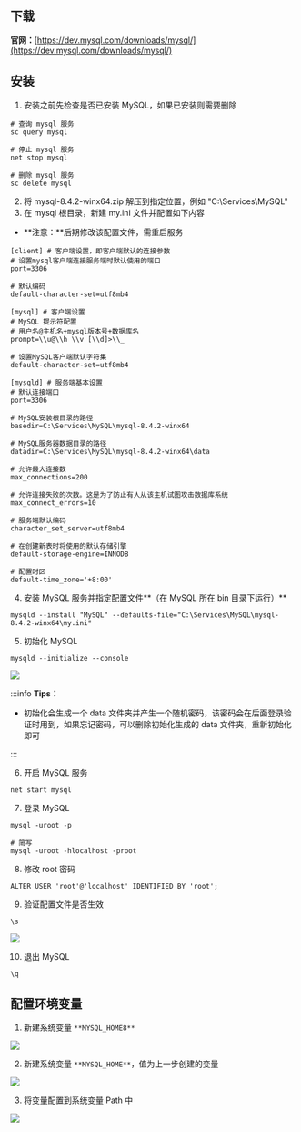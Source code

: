 ## 下载
**官网：**[https://dev.mysql.com/downloads/mysql/](https://dev.mysql.com/downloads/mysql/)

## 安装
1. 安装之前先检查是否已安装 MySQL，如果已安装则需要删除

```shell
# 查询 mysql 服务
sc query mysql

# 停止 mysql 服务
net stop mysql

# 删除 mysql 服务
sc delete mysql
```

2. 将 mysql-8.4.2-winx64.zip 解压到指定位置，例如 "C:\Services\MySQL"
3. 在 mysql 根目录，新建 my.ini 文件并配置如下内容
+ **注意：**后期修改该配置文件，需重启服务

```properties
[client] # 客户端设置，即客户端默认的连接参数
# 设置mysql客户端连接服务端时默认使用的端口
port=3306

# 默认编码
default-character-set=utf8mb4

[mysql] # 客户端设置
# MySQL 提示符配置
# 用户名@主机名+mysql版本号+数据库名
prompt=\\u@\\h \\v [\\d]>\\_

# 设置MySQL客户端默认字符集
default-character-set=utf8mb4

[mysqld] # 服务端基本设置
# 默认连接端口
port=3306

# MySQL安装根目录的路径
basedir=C:\Services\MySQL\mysql-8.4.2-winx64

# MySQL服务器数据目录的路径
datadir=C:\Services\MySQL\mysql-8.4.2-winx64\data

# 允许最大连接数
max_connections=200

# 允许连接失败的次数。这是为了防止有人从该主机试图攻击数据库系统
max_connect_errors=10

# 服务端默认编码
character_set_server=utf8mb4

# 在创建新表时将使用的默认存储引擎
default-storage-engine=INNODB

# 配置时区
default-time_zone='+8:00'
```

4. 安装 MySQL 服务并指定配置文件**（在 MySQL 所在 bin 目录下运行）**

```shell
mysqld --install "MySQL" --defaults-file="C:\Services\MySQL\mysql-8.4.2-winx64\my.ini"
```

5. 初始化 MySQL

```shell
mysqld --initialize --console
```

![](https://cdn.nlark.com/yuque/0/2024/png/33977556/1724397386304-f0c7e0a3-5e1c-4b89-94e0-d1049aa205f9.png)

:::info
**Tips：**

+ 初始化会生成一个 data 文件夹并产生一个随机密码，该密码会在后面登录验证时用到，如果忘记密码，可以删除初始化生成的 data 文件夹，重新初始化即可

:::

6. 开启 MySQL 服务

```shell
net start mysql
```

7. 登录 MySQL

```shell
mysql -uroot -p

# 简写
mysql -uroot -hlocalhost -proot
```

8. 修改 root 密码

```shell
ALTER USER 'root'@'localhost' IDENTIFIED BY 'root';
```

9. 验证配置文件是否生效

```shell
\s
```

![](https://cdn.nlark.com/yuque/0/2024/png/33977556/1724397855761-4c4e8ddb-79b6-4b13-bbb8-985e63c2f1a2.png)

10. 退出 MySQL

```shell
\q
```

## 配置环境变量
1. 新建系统变量 `**MYSQL_HOME8**`

![](https://cdn.nlark.com/yuque/0/2024/png/33977556/1724398061947-151ae78e-6c29-4858-91b3-d52ab00ec661.png)

2. 新建系统变量 `**MYSQL_HOME**`，值为上一步创建的变量

![](https://cdn.nlark.com/yuque/0/2024/png/33977556/1724398166253-46c219a8-6421-4799-8ee1-260e48c62bc7.png)

3. 将变量配置到系统变量 Path 中

![](https://cdn.nlark.com/yuque/0/2024/png/33977556/1724398384730-a17ef1de-e97d-422e-ade4-49d94f106a57.png)

